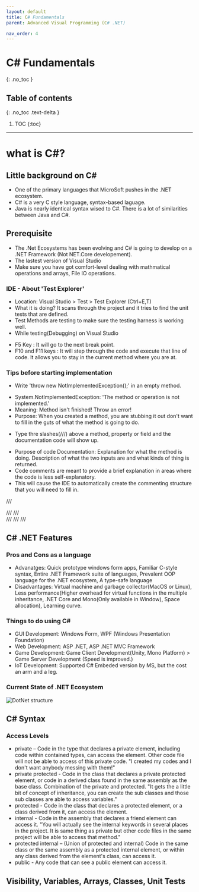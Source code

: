 ```yaml
---
layout: default
title: C# Fundamentals
parent: Advanced Visual Programming (C# .NET)

nav_order: 4
---
```


# C# Fundamentals
{: .no_toc }

## Table of contents
{: .no_toc .text-delta }

1. TOC
{:toc}

---

# what is C#? 
## Little background on C#
 - One of the primary languages that MicroSoft pushes in the .NET ecosystem.
 - C# is a very C style language, syntax-based laguage. 
 - Java is nearly identical syntax wised to C#. There is a lot of similarities between Java and C#. 

## Prerequisite
 - The .Net Ecosystems has been evolving and C# is going to develop on a .NET Framework (Not NET.Core developement).
 - The lastest version of Visual Studio
 - Make sure you have got comfort-level dealing with mathmatical operations and arrays, File IO operations.

### IDE - About 'Test Explorer'
* Location: Visual Studio > Test > Test Explorer (Ctrl+E,T) 
* What it is doing? It scans through the project and it tries to find the unit tests that are defined. 
* Test Methods are testing to make sure the testing harness is working well. 
* While testing(Debugging) on Visual Studio
- F5 Key : It will go to the next break point.
- F10 and F11 keys : It will step through the code and execute that line of code. It allows you to stay in the current method where you are at. 

### Tips before starting implementation
* Write 'throw new NotImplementedException();' in an empty method.  
- System.NotImplementedException: 'The method or operation is not implemented.'
- Meaning: Method isn't finished! Throw an error!
- Purpose: When you created a method, you are stubbing it out don't want to fill in the guts of what the method is going to do.
* Type thre slashes(///) above a method, property or field and the documentation code will show up. 
- Purpose of code Documentation: Explanation for what the method is doing. Description of what the two inputs are and what kinds of thing is returned. 
- Code comments are meant to provide a brief explanation in areas where the code is less self-explanatory. 
- This will cause the IDE to automatically create the commenting structure that you will need to fill in. 

<div class="code-example" markdown="1">

/// <summary> 
  ///
  /// </summary> 
  /// <param name="input1"></param> 
  /// <param name="input2"></param> 
  /// <returns></returns> 

</div> 

## C# .NET Features
### Pros and Cons as a language
 * Advanatges: Quick prototype windows form apps, Familiar C-style syntax, Entire .NET Framework suite of languages, Prevalent OOP language for the .NET ecosystem, A type-safe language
 * Disadvantages: Virtual machine and garbage collector(MacOS or Linux), Less performance(Higher overhead for virtual functions in the multiple inheritance, .NET Core and Mono(Only available in Window), Space allocation), Learning curve.

### Things to do using C#
 * GUI Development:  Windows Form, WPF (Windows Presentation Foundation) 
 * Web Development:  ASP .NET, ASP .NET MVC Framework
 * Game Development:  Game Client Development(Unity, Mono Platform) > Game Server Development (Speed is improved.)
 * IoT Development:  Supported C# Embeded version by MS, but the cost an arm and a leg.

### Current State of .NET Ecosystem
![DotNet structure](../assets/images/Csharp_dotnetframwork-structure_2020-02-14.png")

## C# Syntax
### Access Levels
* private – Code in the type that declares a private element, including code within contained types, can access the element. Other code file will not be able to access of this private code. 
"I created my codes and I don't want anybody messing with them!"
* private protected - Code in the class that declares a private protected element, or code in a derived class found in the same assembly as the base class. Combination of the private and protected. 
"It gets the a little bit of concept of inheritance, you can create the sub classes and those sub classes are able to access variables." 
* protected - Code in the class that declares a protected element, or a class derived from it, can access the element.
* internal - Code in the assembly that declares a friend element can access it.
"You will actually see the internal keywords in several places in the project. It is same thing as private but other code files in the same project will be able to access that method."
* protected internal – (Union of protected and internal) Code in the same class or the same assembly as a protected internal element, or within any class derived from the element's class, can access it.
* public - Any code that can see a public element can access it.

## Visibility, Variables, Arrays, Classes, Unit Tests
 
 
